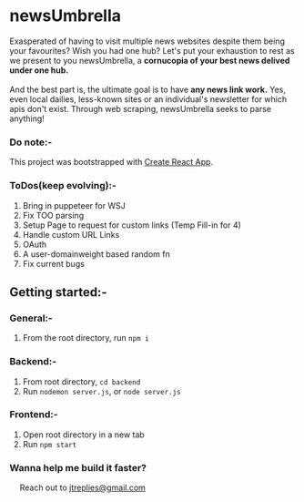 # newsUmbrella

Exasperated of having to visit multiple news websites despite them being your favourites? Wish you had one hub? Let's put your exhaustion to rest as we present to you newsUmbrella, a **cornucopia of your best news delived under one hub.** 
<br />
<br />
And the best part is, the ultimate goal is to have **any news link work.** Yes, even local dailies, less-known sites or an individual's newsletter for which apis don't exist. Through web scraping, newsUmbrella seeks to parse anything!

### Do note:-
This project was bootstrapped with [Create React App](https://github.com/facebook/create-react-app).

### ToDos(keep evolving):-

1. Bring in puppeteer for WSJ
2. Fix TOO parsing
3. Setup Page to request for custom links (Temp Fill-in for 4)
4. Handle custom URL Links
5. OAuth
6. A user-domainweight based random fn
7. Fix current bugs

## Getting started:-

### General:-
1. From the root directory, run `npm i` 

### Backend:-
1. From root directory, `cd backend`
2. Run `nodemon server.js`, or `node server.js`

### Frontend:-
1. Open root directory in a new tab
2. Run `npm start`

### Wanna help me build it faster?
 &emsp; Reach out to jtreplies@gmail.com

